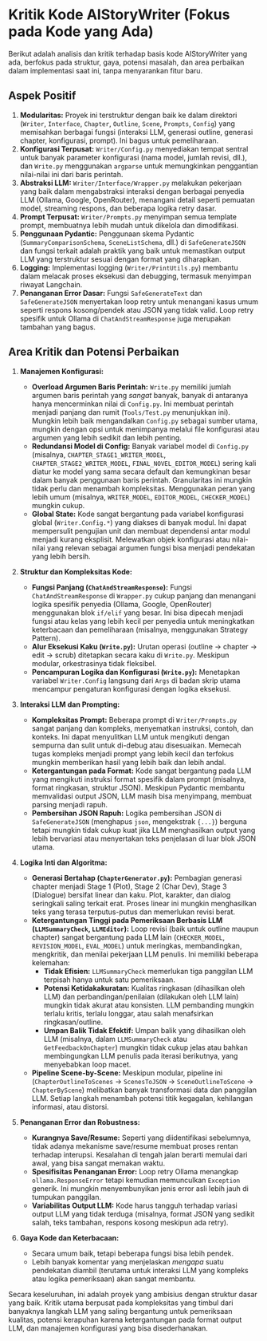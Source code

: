 # Kritik Kode AIStoryWriter (Fokus pada Kode yang Ada)

Berikut adalah analisis dan kritik terhadap basis kode AIStoryWriter yang ada, berfokus pada struktur, gaya, potensi masalah, dan area perbaikan dalam implementasi saat ini, tanpa menyarankan fitur baru.

## Aspek Positif

1.  **Modularitas:** Proyek ini terstruktur dengan baik ke dalam direktori (`Writer`, `Interface`, `Chapter`, `Outline`, `Scene`, `Prompts`, `Config`) yang memisahkan berbagai fungsi (interaksi LLM, generasi outline, generasi chapter, konfigurasi, prompt). Ini bagus untuk pemeliharaan.
2.  **Konfigurasi Terpusat:** `Writer/Config.py` menyediakan tempat sentral untuk banyak parameter konfigurasi (nama model, jumlah revisi, dll.), dan `Write.py` menggunakan `argparse` untuk memungkinkan penggantian nilai-nilai ini dari baris perintah.
3.  **Abstraksi LLM:** `Writer/Interface/Wrapper.py` melakukan pekerjaan yang baik dalam mengabstraksi interaksi dengan berbagai penyedia LLM (Ollama, Google, OpenRouter), menangani detail seperti pemuatan model, streaming respons, dan beberapa logika retry dasar.
4.  **Prompt Terpusat:** `Writer/Prompts.py` menyimpan semua template prompt, membuatnya lebih mudah untuk dikelola dan dimodifikasi.
5.  **Penggunaan Pydantic:** Penggunaan skema Pydantic (`SummaryComparisonSchema`, `SceneListSchema`, dll.) di `SafeGenerateJSON` dan fungsi terkait adalah praktik yang baik untuk memastikan output LLM yang terstruktur sesuai dengan format yang diharapkan.
6.  **Logging:** Implementasi logging (`Writer/PrintUtils.py`) membantu dalam melacak proses eksekusi dan debugging, termasuk menyimpan riwayat Langchain.
7.  **Penanganan Error Dasar:** Fungsi `SafeGenerateText` dan `SafeGenerateJSON` menyertakan loop retry untuk menangani kasus umum seperti respons kosong/pendek atau JSON yang tidak valid. Loop retry spesifik untuk Ollama di `ChatAndStreamResponse` juga merupakan tambahan yang bagus.

## Area Kritik dan Potensi Perbaikan

1.  **Manajemen Konfigurasi:**
    *   **Overload Argumen Baris Perintah:** `Write.py` memiliki jumlah argumen baris perintah yang *sangat* banyak, banyak di antaranya hanya mencerminkan nilai di `Config.py`. Ini membuat perintah menjadi panjang dan rumit (`Tools/Test.py` menunjukkan ini). Mungkin lebih baik mengandalkan `Config.py` sebagai sumber utama, mungkin dengan opsi untuk menimpanya melalui file konfigurasi atau argumen yang lebih sedikit dan lebih penting.
    *   **Redundansi Model di Config:** Banyak variabel model di `Config.py` (misalnya, `CHAPTER_STAGE1_WRITER_MODEL`, `CHAPTER_STAGE2_WRITER_MODEL`, `FINAL_NOVEL_EDITOR_MODEL`) sering kali diatur ke model yang sama secara default dan kemungkinan besar dalam banyak penggunaan baris perintah. Granularitas ini mungkin tidak perlu dan menambah kompleksitas. Menggunakan peran yang lebih umum (misalnya, `WRITER_MODEL`, `EDITOR_MODEL`, `CHECKER_MODEL`) mungkin cukup.
    *   **Global State:** Kode sangat bergantung pada variabel konfigurasi global (`Writer.Config.*`) yang diakses di banyak modul. Ini dapat mempersulit pengujian unit dan membuat dependensi antar modul menjadi kurang eksplisit. Melewatkan objek konfigurasi atau nilai-nilai yang relevan sebagai argumen fungsi bisa menjadi pendekatan yang lebih bersih.

2.  **Struktur dan Kompleksitas Kode:**
    *   **Fungsi Panjang (`ChatAndStreamResponse`):** Fungsi `ChatAndStreamResponse` di `Wrapper.py` cukup panjang dan menangani logika spesifik penyedia (Ollama, Google, OpenRouter) menggunakan blok `if/elif` yang besar. Ini bisa dipecah menjadi fungsi atau kelas yang lebih kecil per penyedia untuk meningkatkan keterbacaan dan pemeliharaan (misalnya, menggunakan Strategy Pattern).
    *   **Alur Eksekusi Kaku (`Write.py`):** Urutan operasi (outline -> chapter -> edit -> scrub) ditetapkan secara kaku di `Write.py`. Meskipun modular, orkestrasinya tidak fleksibel.
    *   **Pencampuran Logika dan Konfigurasi (`Write.py`):** Menetapkan variabel `Writer.Config` langsung dari `Args` di badan skrip utama mencampur pengaturan konfigurasi dengan logika eksekusi.

3.  **Interaksi LLM dan Prompting:**
    *   **Kompleksitas Prompt:** Beberapa prompt di `Writer/Prompts.py` sangat panjang dan kompleks, menyematkan instruksi, contoh, dan konteks. Ini dapat menyulitkan LLM untuk mengikuti dengan sempurna dan sulit untuk di-debug atau disesuaikan. Memecah tugas kompleks menjadi prompt yang lebih kecil dan terfokus mungkin memberikan hasil yang lebih baik dan lebih andal.
    *   **Ketergantungan pada Format:** Kode sangat bergantung pada LLM yang mengikuti instruksi format spesifik dalam prompt (misalnya, format ringkasan, struktur JSON). Meskipun Pydantic membantu memvalidasi output JSON, LLM masih bisa menyimpang, membuat parsing menjadi rapuh.
    *   **Pembersihan JSON Rapuh:** Logika pembersihan JSON di `SafeGenerateJSON` (menghapus ```json```, mengekstrak `{...}`) berguna tetapi mungkin tidak cukup kuat jika LLM menghasilkan output yang lebih bervariasi atau menyertakan teks penjelasan di luar blok JSON utama.

4.  **Logika Inti dan Algoritma:**
    *   **Generasi Bertahap (`ChapterGenerator.py`):** Pembagian generasi chapter menjadi Stage 1 (Plot), Stage 2 (Char Dev), Stage 3 (Dialogue) bersifat linear dan kaku. Plot, karakter, dan dialog seringkali saling terkait erat. Proses linear ini mungkin menghasilkan teks yang terasa terputus-putus dan memerlukan revisi berat.
    *   **Ketergantungan Tinggi pada Pemeriksaan Berbasis LLM (`LLMSummaryCheck`, `LLMEditor`):** Loop revisi (baik untuk outline maupun chapter) sangat bergantung pada LLM lain (`CHECKER_MODEL`, `REVISION_MODEL`, `EVAL_MODEL`) untuk meringkas, membandingkan, mengkritik, dan menilai pekerjaan LLM penulis. Ini memiliki beberapa kelemahan:
        *   **Tidak Efisien:** `LLMSummaryCheck` memerlukan tiga panggilan LLM terpisah hanya untuk satu pemeriksaan.
        *   **Potensi Ketidakakuratan:** Kualitas ringkasan (dihasilkan oleh LLM) dan perbandingan/penilaian (dilakukan oleh LLM lain) mungkin tidak akurat atau konsisten. LLM pembanding mungkin terlalu kritis, terlalu longgar, atau salah menafsirkan ringkasan/outline.
        *   **Umpan Balik Tidak Efektif:** Umpan balik yang dihasilkan oleh LLM (misalnya, dalam `LLMSummaryCheck` atau `GetFeedbackOnChapter`) mungkin tidak cukup jelas atau bahkan membingungkan LLM penulis pada iterasi berikutnya, yang menyebabkan loop macet.
    *   **Pipeline Scene-by-Scene:** Meskipun modular, pipeline ini (`ChapterOutlineToScenes` -> `ScenesToJSON` -> `SceneOutlineToScene` -> `ChapterByScene`) melibatkan banyak transformasi data dan panggilan LLM. Setiap langkah menambah potensi titik kegagalan, kehilangan informasi, atau distorsi.

5.  **Penanganan Error dan Robustness:**
    *   **Kurangnya Save/Resume:** Seperti yang diidentifikasi sebelumnya, tidak adanya mekanisme save/resume membuat proses rentan terhadap interupsi. Kesalahan di tengah jalan berarti memulai dari awal, yang bisa sangat memakan waktu.
    *   **Spesifisitas Penanganan Error:** Loop retry Ollama menangkap `ollama.ResponseError` tetapi kemudian memunculkan `Exception` generik. Ini mungkin menyembunyikan jenis error asli lebih jauh di tumpukan panggilan.
    *   **Variabilitas Output LLM:** Kode harus tangguh terhadap variasi output LLM yang tidak terduga (misalnya, format JSON yang sedikit salah, teks tambahan, respons kosong meskipun ada retry).

6.  **Gaya Kode dan Keterbacaan:**
    *   Secara umum baik, tetapi beberapa fungsi bisa lebih pendek.
    *   Lebih banyak komentar yang menjelaskan *mengapa* suatu pendekatan diambil (terutama untuk interaksi LLM yang kompleks atau logika pemeriksaan) akan sangat membantu.

Secara keseluruhan, ini adalah proyek yang ambisius dengan struktur dasar yang baik. Kritik utama berpusat pada kompleksitas yang timbul dari banyaknya langkah LLM yang saling bergantung untuk pemeriksaan kualitas, potensi kerapuhan karena ketergantungan pada format output LLM, dan manajemen konfigurasi yang bisa disederhanakan.
